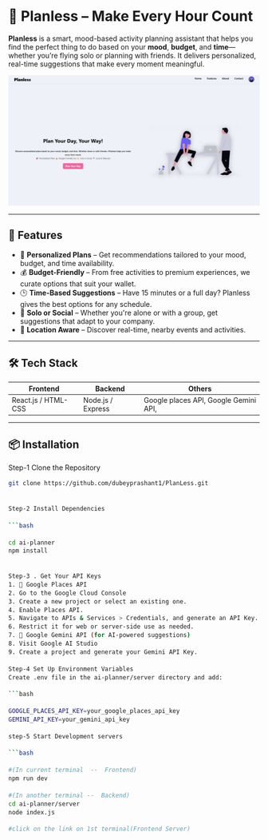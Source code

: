 # 🌟 Planless – Make Every Hour Count

**Planless** is a smart, mood-based activity planning assistant that helps you find the perfect thing to do based on your **mood**, **budget**, and **time**—whether you’re flying solo or planning with friends. It delivers personalized, real-time suggestions that make every moment meaningful.

![Planless Banner](\IndexPage.png)

---

## 🚀 Features

- 🎯 **Personalized Plans** – Get recommendations tailored to your mood, budget, and time availability.
- 💰 **Budget-Friendly** – From free activities to premium experiences, we curate options that suit your wallet.
- 🕒 **Time-Based Suggestions** – Have 15 minutes or a full day? Planless gives the best options for any schedule.
- 🤝 **Solo or Social** – Whether you're alone or with a group, get suggestions that adapt to your company.
- 📍 **Location Aware** – Discover real-time, nearby events and activities.

---

## 🛠️ Tech Stack

| Frontend        | Backend          | Others                |
|-----------------|------------------|------------------------|
| React.js / HTML-CSS | Node.js / Express | Google places API, Google Gemini API, |

---

## 📦 Installation

Step-1 Clone the Repository

```bash
git clone https://github.com/dubeyprashant1/PlanLess.git


Step-2 Install Dependencies

```bash

cd ai-planner
npm install


Step-3 . Get Your API Keys
1. 🔑 Google Places API
2. Go to the Google Cloud Console
3. Create a new project or select an existing one.
4. Enable Places API.
5. Navigate to APIs & Services > Credentials, and generate an API Key.
6. Restrict it for web or server-side use as needed.
7. 🤖 Google Gemini API (for AI-powered suggestions)
8. Visit Google AI Studio
9. Create a project and generate your Gemini API Key.

Step-4 Set Up Environment Variables
Create .env file in the ai-planner/server directory and add:

```bash 

GOOGLE_PLACES_API_KEY=your_google_places_api_key
GEMINI_API_KEY=your_gemini_api_key

step-5 Start Development servers

```bash

#(In current terminal  --  Frontend)
npm run dev 

#(In another terminal --  Backend)
cd ai-planner/server
node index.js

#click on the link on 1st terminal(Frontend Server)

